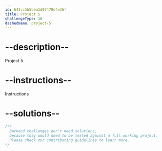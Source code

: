 ```yaml
---
id: 643cc5b5bea1d07479d4e36f
title: Project 5
challengeType: 10
dashedName: project-5
---
```


# --description--

Project 5

# --instructions--

Instructions

# --solutions--

```js
/**
  Backend challenges don't need solutions,
  because they would need to be tested against a full working project.
  Please check our contributing guidelines to learn more.
*/
```